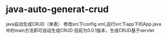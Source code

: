 # java-auto-generat-crud
java自动生成CRUD（单表）
修改src下config.xml,运行src下app下的App.java中的main方法即可自动生成CRUD
目前为0.0.1版本，生成CRUD基于servlet
